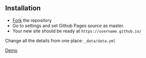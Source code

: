 
## Installation

* [Fork](https://github.com/AvinashChavanN/avinashchavann.github.io/fork) the repository
* Go to settings and set Github Pages source as master.
* Your new site should be ready at `https://username.github.io/`

Change all the details from one place: ``_data/data.yml``

[Demo](https://avinashchavann.github.io/)
